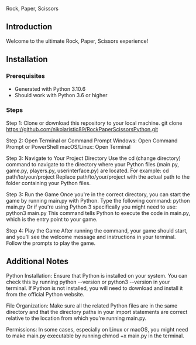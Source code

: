 Rock, Paper, Scissors 

## Introduction

Welcome to the ultimate Rock, Paper, Scissors experience! 

## Installation

### Prerequisites

- Generated with Python 3.10.6
- Should work with Python 3.6 or higher

### Steps

Step 1:
Clone or download this repository to your local machine.
git clone https://github.com/nikolaristic89/RockPaperScissorsPython.git
   
Step 2: 
Open Terminal or Command Prompt
Windows: Open Command Prompt or PowerShell
macOS/Linux: Open Terminal

Step 3: 
Navigate to Your Project Directory
Use the cd (change directory) command to navigate to the directory where your Python files (main.py, game.py, players.py, userinterface.py) are located. 
For example:
cd path/to/your/project
Replace path/to/your/project with the actual path to the folder containing your Python files.

Step 3: Run the Game
Once you're in the correct directory, you can start the game by running main.py with Python. Type the following command:
python main.py
Or if you're using Python 3 specifically you might need to use:
python3 main.py
This command tells Python to execute the code in main.py, which is the entry point to your game.

Step 4: 
Play the Game
After running the command, your game should start, and you'll see the welcome message and instructions in your terminal. 
Follow the prompts to play the game.

## Additional Notes
Python Installation: Ensure that Python is installed on your system. You can check this by running python --version or python3 --version in your terminal. If Python is not installed, you will need to download and install it from the official Python website.

File Organization: Make sure all the related Python files are in the same directory and that the directory paths in your import statements are correct relative to the location from which you're running main.py.

Permissions: In some cases, especially on Linux or macOS, you might need to make main.py executable by running chmod +x main.py in the terminal.
